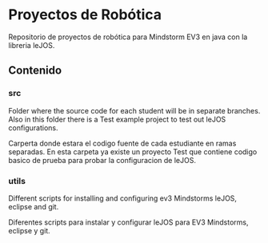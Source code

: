 # Proyectos de Robótica  

Repositorio de proyectos de robótica para Mindstorm EV3 en java con la libreria leJOS.

## Contenido

### src

Folder where the source code for each student will be in separate branches. Also in this folder there is a Test example project to test out leJOS configurations.

Carperta donde estara el codigo fuente de cada estudiante en ramas separadas. En esta carpeta ya existe un proyecto Test que contiene codigo basico de prueba para probar la configuracion de leJOS.

### utils

Different scripts for installing and configuring ev3 Mindstorms leJOS, eclipse and git.

Diferentes scripts para instalar y configurar leJOS para EV3 Mindstorms, eclipse y git.
